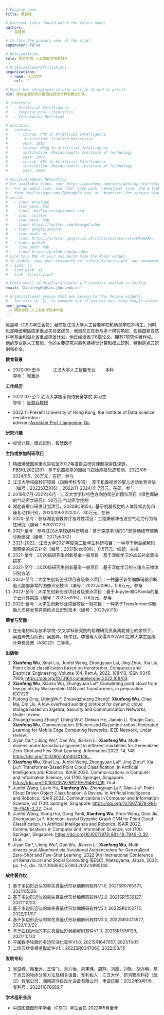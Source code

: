 ```yaml
---
# Display name
title: 吴显峰

# Username (this should match the folder name)
authors:
  - 吴显峰

# Is this the primary user of the site?
superuser: false

# Role/position
role: 炳灵学院-人工智能学院本科生

# Organizations/Affiliations
organizations:
  - name: 江汉大学
    url: ''

# Short bio (displayed in user profile at end of posts)
bio: 我的主要研究兴趣包括视觉计算和模式识别.

# interests:
#   - Artificial Intelligence
#   - Computational Linguistics
#   - Information Retrieval

# education:
#   courses:
#     - course: PhD in Artificial Intelligence
#       institution: Stanford University
#       year: 2012
#     - course: MEng in Artificial Intelligence
#       institution: Massachusetts Institute of Technology
#       year: 2009
#     - course: BSc in Artificial Intelligence
#       institution: Massachusetts Institute of Technology
#       year: 2008

# Social/Academic Networking
# For available icons, see: https://wowchemy.com/docs/getting-started/page-builder/#icons
#   For an email link, use "fas" icon pack, "envelope" icon, and a link in the
#   form "mailto:your-email@example.com" or "#contact" for contact widget.
# social:
#   - icon: envelope
#     icon_pack: fas
#     link: 'mailto:test@example.org'
#   - icon: twitter
#     icon_pack: fab
#     link: https://twitter.com/GeorgeCushen
#   - icon: google-scholar
#     icon_pack: ai
#     link: https://scholar.google.co.uk/citations?user=sIwtMXoAAAAJ
#   - icon: github
#     icon_pack: fab
#     link: https://github.com/gcushen
# Link to a PDF of your resume/CV from the About widget.
# To enable, copy your resume/CV to `static/files/cv.pdf` and uncomment the lines below.
# - icon: cv
#   icon_pack: ai
#   link: files/cv.pdf

# Enter email to display Gravatar (if Gravatar enabled in Config)
email: 'XianfengWu@stu.jhun.edu.cn'

# Organizational groups that you belong to (for People widget)
#   Set this to `[]` or comment out if you are not using People widget.
user_groups:
  - 炳灵学院-人工智能学院本科生
---
```


吴显峰（CSIG学生会员）目前是江汉大学人工智能学院和炳灵学院本科生，同时也是精细爆破国家重点实验室成员。他目前正在参与多个研究项目，包括国家自然科学基金和湖北省重点研发计划。他已经发表了6篇论文，拥有7项软件著作权。他的专业是人工智能。他的主要研究兴趣包括视觉计算和模式识别，特别是点云识别和补全。

**教育背景**
 - 2020.09-至今　　　江汉大学人工智能专业　　       本科
<br>                    导师： 赖重远  

**工作经历**
 - 2022.07-至今     武汉大学国家网络安全学院       实习生
 <br>                     导师： [吴黎兵教授](http://jszy.whu.edu.cn/Libing/en/index.htm)
<!--  - 2022.11-2022.12  Stanford University, Laboratory of Quantitative Imaging and Artificial Intelligence (QIAI)    remote intern
 <br>                     advisor: Postdoc Liangqiong Qu -->
 - 2022.11-Present	University of Hong Kong, the Institute of Data Science                                        remote intern
 <br>                     advisor: [Assistant Prof. Liangqiong Qu](https://saasweb.hku.hk/staff/liangqqu/)
                    
**研究兴趣**
 - 视觉计算、模式识别、智慧医疗

**主持或参加科研项目**
 1. 精细爆破国家重点实验室2022年度自主研究课题探索性课题，PBSKL2022201，基于机器视觉的爆破飞石检测及轨迹预测，2022/05-2024/05，20万元，在研，参与
 2. 江汉大学校级科研项目（四新学科专项）, 基于机器视觉的婴儿运动发育评估（编号：2022SXZX16）, 2022/11-2024/11: 7万元，在研，参与
 3. 2019年7月-2021年6月：江汉大学学科特色方向协同创新团队项目《绿色爆破的气动声学研究》 50万元 气动声学控制
 4. 湖北省重点研发计划项目，2020BCB054，基于机器视觉的人体异常姿势和康复动作识别，2020/09-2022/07、30万元，在研
 5. 2020-至今：参与湖北省教育厅指导性项目：工程爆破冲击波空气动力行为特性研究（编号：B2020227）
 6. 2021-至今：参与江汉大学校级科研项目：基于深度学习的CT影像肺结节辅助诊断研究（编号：2021yb052）
 7. 2021-2022：江汉大学2021年度第二批学生科研项目：一种基于新型编解码器网络的点云补全（编号：2021Bczd006），0.5万元，结题，主持
 8. 2021-至今：2020级研究生创新基金一般项目：基于深度学习的点云补全算法研究
 9. 2021-至今：2020级研究生创新基金一般项目：基于深度学习的三维点云物体识别方法
 10. 2022-至今：大学生创新创业项目省级重点项目：一种基于新型编解码器诊断胎儿脑部异常的图像识别技术（编号：2022zd096），0.6万元，参与
 11. 2022-至今：大学生创新创业项目省级重点项目：基于Jupyter和QPanda的量子云计算实践（编号：2022zd105），0.6万元，参与
 12. 2022-至今：大学生创新创业项目校级一般项目：一种基于Transformer诊断胎儿形体发育异常的点云识别技术（编号：2022yb315）

**荣誉与奖励**

 1. 在光电材料与技术学院-交叉学科研究院的助理研究员桑鸿乾博士的带领下，吴显峰做为队长，吴显峰，杨中钱，李振等人获得2022ASC世界大学生超级计算机竞赛（ASC22）二等奖。

**出版物**
 1.	**Xianfeng Wu**, Xinyi Liu, Junfei Wang, Zhongyuan Lai, Jing Zhou, Xia Liu, Point cloud classification based on transformer, Computers and Electrical Engineering,
Volume 104, Part A, 2022, 108413, ISSN 0045-7906, https://doi.org/10.1016/j.compeleceng.2022.108413.
 2.	**Xianfeng Wu**, Xianzu Wu, Zhongyuan Lai*, Completing point cloud from few points by Wasserstein GAN and Transformers, in preparation ICCV23'.
 3.	Fudong Ding, LibingWu*, Zhuangzhuang Zhang*, **Xianfeng Wu**, Chao Ma,  Qin Liu, A low-overhead auditing protocol for dynamic cloud storage based on algebra, Security and Communication Networks, Under review.
 4.	Zhuangzhuang Zhang*, Libing Wu*, Debiao He, Jianxin Li, Shuqin Cao, **Xianfeng Wu**, Communication-Efficient and Byzantine-robust Federated Learning for Mobile Edge Computing Networks, IEEE Network, Under review.
 5.	Jiyan Cai*, Libing Wu*, Dan Wu, Jianxin Li, **Xianfeng Wu**. Multi-dimensional information alignment in different modalities for Generalized Zero-Shot and Few-Shot Learning. Information 2023, 14, 148. https://doi.org/10.3390/info14030148。
 6.	**Xianfeng Wu**, Xinyi Liu, Junfei Wang, Zhongyuan Lai*, Jing Zhou*, Xia Liu*. Transformer-Based Point Cloud Classification. In Artificial Intelligence and Robotics. ISAIR 2022. Communications in Computer and Information Science, vol 1700. Springer, Singapore. https://doi.org/10.1007/978-981-19-7946-0_19, Oral.
 7.	Junfei Wang, Luxin Hu, **Xianfeng Wu**, Zhongyuan Lai*, Qian Jia*. Point Cloud Driven Object Classification: A Review. In Artificial Intelligence and Robotics. ISAIR 2022. Communications in Computer and Information Science, vol 1700. Springer, Singapore. https://doi.org/10.1007/978-981-19-7946-0_22, Oral.
 8.	Junfei Wang, Xiong Hui, Gong Yanli, **Xianfeng Wu**, Shun Wang, Qian Jia, Zhongyuan Lai*. Attention-based Dynamic Graph CNN for Point Cloud Classification. In Artificial Intelligence and Robotics. ISAIR 2022. Communications in Computer and Information Science, vol 1700. Springer, Singapore. https://doi.org/10.1007/978-981-19-7946-0_30, Oral.
 9.	Jiyan Cai*, Libing Wu*, Dan Wu, Jianxin Li, **Xianfeng Wu**, Multi-dimensional Alignment via Variational Autoencoders for Generalized Zero-Shot and Few-Shot Learning, 2022 9th International Conference on Behavioural and Social Computing (BESC), Matsuyama, Japan, 2022, pp. 1-4, doi: 10.1109/BESC57393.2022.9995148.

**软件著作权**
 1.	基于多边形近似的率失真最优形状编解码软件V1.0, 2021SR0785371, 2021/05/28.
 2.	基于多边形近似的率失真最优形状编解码软件V2.0, 2021SR1536127, 2021/10/20.
 3.	基于多边形近似的率失真最优形状编解码软件V2.1, 2022SR0102715, 2022/01/07
 4.	基于多边形近似的率失真最优形状编解码软件V3.0, 2022SR0373977, 2022/03/22
 5.	基于曲线近似的率失真最优形状编解码软件V1.0, 2021SR1536129, 2021/10/20
 6.	平面数字轮廓的多边形演化软件V1.0, 2021SR1647057, 2021/11/05
 7.	二维形状骨架提取软件V1.1, 2022SR0347060, 2022/03/15

**发明专利**  

 1. 吴显峰、赖重远、王俊飞、刘心怡、刘宇炜、周静、刘霞、刘哲、胡亦明，基于点云的物体分类方法及相关设备，专利权人：江汉大学、研鸿智能科技（武汉）有限公司、湖南研鸿自动化设备有限公司，申请日期：2022年9月5号，专利号：202211076689.7

**学术组织会员**
 - 中国图像图形学学会（CSIG）学生会员 2022年5月至今



